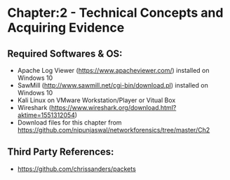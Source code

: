 # 	Chapter:2 - Technical Concepts and Acquiring Evidence
##	Required Softwares & OS:

- Apache Log Viewer (https://www.apacheviewer.com/) installed on Windows 10
- SawMill (http://www.sawmill.net/cgi-bin/download.pl) installed on Windows 10
- Kali Linux on VMware Workstation/Player or Vitual Box
- Wireshark (https://www.wireshark.org/download.html?aktime=1551312054)
- Download files for this chapter from https://github.com/nipunjaswal/networkforensics/tree/master/Ch2

## Third Party References:
- https://github.com/chrissanders/packets
